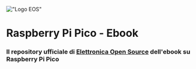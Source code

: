 

!["Logo EOS"](https://it.emcelettronica.com/files/img/logo14.png)

# Raspberry Pi Pico - Ebook


### Il repository ufficiale di [Elettronica Open Source](https://it.emcelettronica.com) dell'ebook su Raspberry Pi Pico


